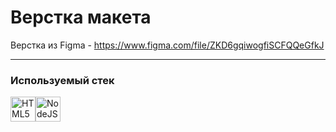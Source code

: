 
# Верстка макета

Верстка из Figma - https://www.figma.com/file/ZKD6gqiwogfiSCFQQeGfkJ

---

### Используемый стек

<img src="https://cdn.jsdelivr.net/gh/devicons/devicon/icons/html5/html5-original.svg" title="HTML5" width="40" height="40" /><img src="https://cdn.jsdelivr.net/gh/devicons/devicon/icons/sass/sass-original.svg" title="NodeJS" width="40" height="40" />
